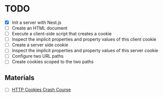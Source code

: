 # TODO

- [x] Init a server with Nest.js
- [ ] Create an HTML document
- [ ] Execute a client-side script that creates a cookie
- [ ] Inspect the implicit properties and property values of this client cookie
- [ ] Create a server side cookie
- [ ] Inspect the implicit properties and property values of this server cookie
- [ ] Configure two URL paths
- [ ] Create cookies scoped to the two paths

## Materials

- [ ] [HTTP Cookies Crash Course](https://www.youtube.com/watch?v=sovAIX4doOE)
